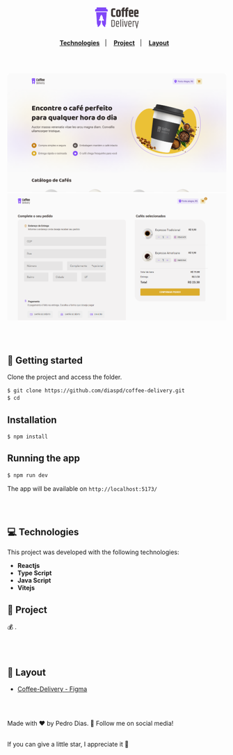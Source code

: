 <div align="center">
  <h1> <img alt="logo image" title="image" src="./src/assets/logo.svg" width="20%" /> </h1>
</div> 

<div align="center">
  <a href="#-Technologies"><b>Technologies</b></a>&nbsp;&nbsp;&nbsp;|&nbsp;&nbsp;&nbsp;
  <a href="#-Project"><b>Project</b></a>&nbsp;&nbsp;&nbsp;|&nbsp;&nbsp;&nbsp;
  <a href="#-Layout"><b>Layout</b></a>&nbsp;&nbsp;&nbsp;
</div>

<br></br>

<div align="center">
  <img alt="project image" title="image" src="./public/home.png" />
</div> 

<div align="center">
  <img alt="project image" title="image cart" src="./public/cart.png" />
</div> 

<br></br>

## 🚀 Getting started

Clone the project and access the folder.

```bash
$ git clone https://github.com/diaspd/coffee-delivery.git
$ cd 
```

## Installation

```bash
$ npm install
```

## Running the app

```bash
$ npm run dev
```

The app will be available on `http://localhost:5173/`

<br></br>

## 💻 Technologies

This project was developed with the following technologies:
<b>
- Reactjs
- Type Script
- Java Script
- Vitejs
</b>

## 📄 Project
💰 .

<br></br>

## 🔖 Layout
- [Coffee-Delivery - Figma](https://www.figma.com/file/ZYjyFhRvDQwWvEwPgnJfmk/Coffee-Delivery-(Copy)?node-id=0%3A1&t=9BkIKZm9sxuSecvv-0)

<br></br>

Made with ♥ by Pedro Dias. 👋 Follow me on social media!<br></br>

If you can give a little star, I appreciate it 🤩

